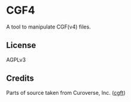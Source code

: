 CGF4
===

A tool to manipulate CGF(v4) files.

License
---

AGPLv3

Credits
---

Parts of source taken from Curoverse, Inc. ([cgft](https://github.com/curoverse/l7g/tree/master/tools/cgft))


